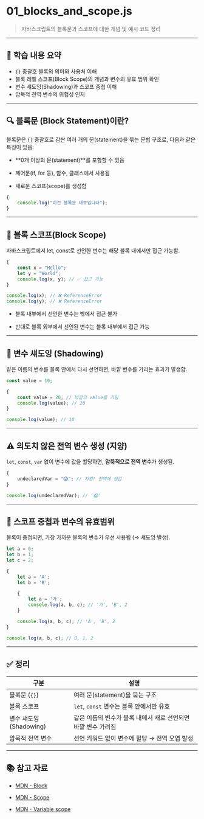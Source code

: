 # 01_blocks_and_scope.js

> 자바스크립트의 블록문과 스코프에 대한 개념 및 예시 코드 정리

---

## 📌 학습 내용 요약

- `{}` 중괄호 블록의 의미와 사용처 이해
- 블록 레벨 스코프(Block Scope)의 개념과 변수의 유효 범위 확인
- 변수 섀도잉(Shadowing)과 스코프 중첩 이해
- 암묵적 전역 변수의 위험성 인지

---

## 🔍 블록문 (Block Statement)이란?
블록문은 `{}` 중괄호로 감싼 여러 개의 문(statement)을 묶는 문법 구조로, 다음과 같은 특징이 있음:
- **0개 이상의 문(statement)**를 포함할 수 있음

- 제어문(if, for 등), 함수, 클래스에서 사용됨

- 새로운 스코프(scope)를 생성함
```js
{
    console.log("이건 블록문 내부입니다");
}
```

---

## 🧠 블록 스코프(Block Scope)

자바스크립트에서 let, const로 선언한 변수는 해당 블록 내에서만 접근 가능함.

```js
{
    const x = "Hello";
    let y = "World";
    console.log(x, y); // ✅ 접근 가능
}

console.log(x); // ❌ ReferenceError
console.log(y); // ❌ ReferenceError
```

- 블록 내부에서 선언한 변수는 밖에서 접근 불가

- 반대로 블록 외부에서 선언된 변수는 블록 내부에서 접근 가능

---

## 🧪 변수 섀도잉 (Shadowing)
같은 이름의 변수를 블록 안에서 다시 선언하면, 바깥 변수를 가리는 효과가 발생함.

```js
const value = 10;

{
    const value = 20; // 바깥의 value를 가림
    console.log(value); // 20
}

console.log(value); // 10
```

---

## ⚠️ 의도치 않은 전역 변수 생성 (지양)
`let`, `const`, `var` 없이 변수에 값을 할당하면, **암묵적으로 전역 변수**가 생성됨.
```js
{
    undeclaredVar = "😱"; // 지양! 전역에 생김
}

console.log(undeclaredVar); // '😱'
```

---

## 🧬 스코프 중첩과 변수의 유효범위
블록이 중첩되면, 가장 가까운 블록의 변수가 우선 사용됨 (→ 섀도잉 발생).
```js
let a = 0;
let b = 1;
let c = 2;

{
    let a = 'A';
    let b = 'B';

    {
        let a = '가';
        console.log(a, b, c); // '가', 'B', 2
    }

    console.log(a, b, c); // 'A', 'B', 2
}

console.log(a, b, c); // 0, 1, 2
```

---

## ✅ 정리
| 구분                 | 설명                                  |
| ------------------ | ----------------------------------- |
| 블록문 (`{}`)         | 여러 문(statement)을 묶는 구조              |
| 블록 스코프             | `let`, `const` 변수는 블록 안에서만 유효       |
| 변수 섀도잉 (Shadowing) | 같은 이름의 변수가 블록 내에서 새로 선언되면 바깥 변수 가려짐 |
| 암묵적 전역 변수          | 선언 키워드 없이 변수에 할당 → 전역 오염 발생         |

---

## 📚 참고 자료
- [MDN - Block](https://developer.mozilla.org/ko/docs/Web/JavaScript/Reference/Statements/block)

- [MDN - Scope](https://developer.mozilla.org/ko/docs/Glossary/Scope)

- [MDN - Variable scope](https://developer.mozilla.org/ko/docs/Web/JavaScript/Guide/Grammar_and_types#variable_scope)